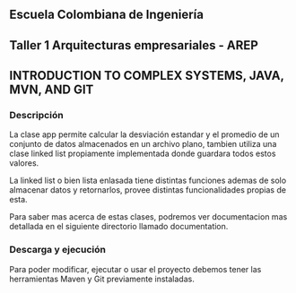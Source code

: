 ## Escuela Colombiana de Ingeniería

## Taller 1 Arquitecturas empresariales - AREP
## INTRODUCTION TO COMPLEX SYSTEMS, JAVA, MVN, AND GIT


### Descripción
La clase app  permite calcular la desviación estandar y el promedio de un
conjunto de datos almacenados en un archivo plano, tambien utiliza una clase linked
list propiamente implementada donde guardara todos estos valores.

La linked list o bien lista enlasada tiene distintas funciones ademas de solo almacenar 
datos y retornarlos, provee distintas funcionalidades propias de esta.

Para saber mas acerca de estas clases, podremos ver documentacion mas detallada  en el  siguiente directorio llamado documentation.

### Descarga y ejecución

Para poder modificar, ejecutar o usar el proyecto debemos tener las herramientas Maven y Git previamente instaladas.



